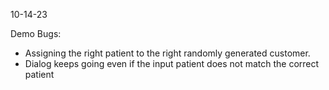 10-14-23

Demo
Bugs: 
- Assigning the right patient to the right randomly generated customer.
- Dialog keeps going even if the input patient does not match the correct patient

